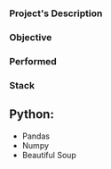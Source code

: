 ### Project's Description

### Objective

### Performed

### Stack

## Python:
* Pandas
* Numpy
* Beautiful Soup
